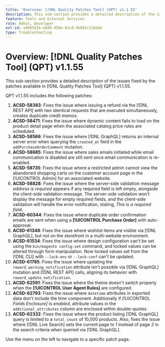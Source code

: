 ```yaml
---
title: 'Overview: [!DNL Quality Patches Tool] (QPT) v1.1.55'
description: This sub-section provides a detailed description of the issues fixed by the patches available in [!DNL Quality Patches Tool] (QPT) v1.1.55.
feature: Tools and External Services
role: Admin, Developer
exl-id: a4895d1b-e8d0-458e-81c8-4b892c116de6
type: Troubleshooting
---
```

# Overview: [!DNL Quality Patches Tool] (QPT) v1.1.55

This sub-section provides a detailed description of the issues fixed by the patches available in [!DNL Quality Patches Tool] (QPT) v1.1.55.

QPT v1.1.55 includes the following patches:

1. **ACSD-58383**: Fixes the issue where issuing a refund via the [!DNL REST API] with two identical requests that are executed simultaneously, creates duplicate credit memos.
1. **ACSD-58471**: Fixes the issue where dynamic content fails to load on the product detail page when the associated catalog price rules are scheduled.
1. **ACSD-58566**: Fixes the issue where [!DNL GraphQL] returns an internal server error when querying the `created_at` field in the `addPurchaseOrderComment` mutation.
1. **ACSD-58685**: Fixes the issue where sales emails initiated while email communication is disabled are still sent once email communication is re-enabled.
1. **ACSD-58735**: Fixes the issue where a restricted admin cannot view the abandoned shopping carts on the customer account page in the [!UICONTROL Admin] for an associated website.
1. **ACSD-58828**: Fixes the issue where the server-side validation message *address is required* appears if any required field is left empty, alongside the client-side validation message. The server-side validation won't display the message for empty required fields, and the client-side validation will handle the error notification, stating, *This is a required field.*
1. **ACSD-60344**: Fixes the issue where duplicate order confirmation emails are sent when using a **[!UICONTROL Purchase Order]** with auto-approval.
1. **ACSD-61348**: Fixes the issue where wishlist items are visible via [!DNL GraphQL], but not on the storefront in a multi-website environment.
1. **ACSD-61534**: Fixes the issue where design configuration can't be set using the `bin/magento config:set` command, and locked values can be altered through form manipulation. Now locked values set from the [!DNL CLI] with `--lock-env` or `--lock-conf` can't be updated.
1. **ACSD-61785**: Fixes the issue where updating the `reward_warning_notification` attribute isn't possible via [!DNL GraphQL] mutation and [!DNL REST API] calls, aligning its behavior with `reward_update_notification`.
1. **ACSD-62591**: Fixes the issue where the theme doesn't switch properly when the **[!UICONTROL User Agent Rules]** are configured.
1. **ACSD-62793**: Fixes the issue where `datetime` attributes in exported data don't include the time component. Additionally if *[!UICONTROL Fields Enclosure]* is *enabled*, attribute values in the `additional_attributes` column are enclosed within double-quotes.
1. **ACSD-62332**: Fixes the issue where the product listing [!DNL GraphQL] query is limited to a `total_count` of 10,000 products. Also, fixes the issue where [!DNL Live Search] sets the current page to *1* instead of page *2* in the search criteria when queried via [!DNL GraphQL].

Use the menu on the left to navigate to a specific patch page.
